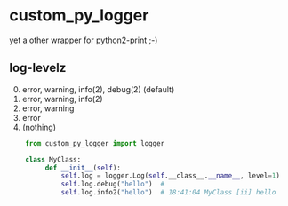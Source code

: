 # custom_py_logger
yet a other wrapper for python2-print ;-)

## log-levelz
0. error, warning, info(2), debug(2)  (default)
1. error, warning, info(2)
2. error, warning
3. error
4. (nothing)

```python
    from custom_py_logger import logger

    class MyClass:
         def __init__(self):
             self.log = logger.Log(self.__class__.__name__, level=1)
             self.log.debug("hello")  #
             self.log.info2("hello")  # 18:41:04 MyClass [ii] hello
```
